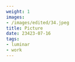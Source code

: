 ```yaml
---
weight: 1
images:
- /images/edited/34.jpeg
title: Picture
date: 23423-07-16
tags:
- luminar
- work
---
```

